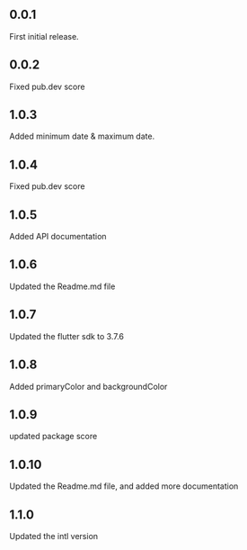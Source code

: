 ## 0.0.1

First initial release.

## 0.0.2

Fixed pub.dev score

## 1.0.3

Added minimum date & maximum date.

## 1.0.4

Fixed pub.dev score

## 1.0.5

Added API documentation

## 1.0.6

Updated the Readme.md file

## 1.0.7

Updated the flutter sdk to 3.7.6

## 1.0.8

Added primaryColor and backgroundColor

## 1.0.9

updated package score

## 1.0.10

Updated the Readme.md file, and added more documentation

## 1.1.0

Updated the intl version
